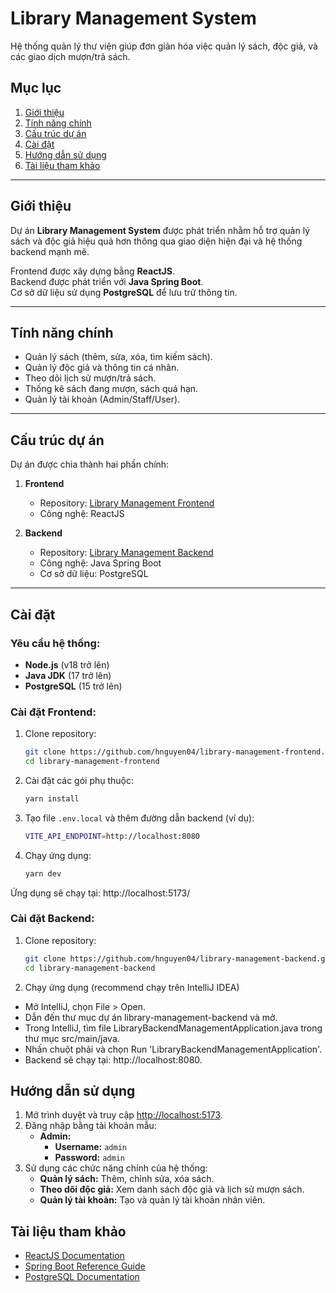 # Library Management System

Hệ thống quản lý thư viện giúp đơn giản hóa việc quản lý sách, độc giả, và các giao dịch mượn/trả sách.

## Mục lục
1. [Giới thiệu](#giới-thiệu)
2. [Tính năng chính](#tính-năng-chính)
3. [Cấu trúc dự án](#cấu-trúc-dự-án)
4. [Cài đặt](#cài-đặt)
5. [Hướng dẫn sử dụng](#hướng-dẫn-sử-dụng)
6. [Tài liệu tham khảo](#tài-liệu-tham-khảo)

---

## Giới thiệu
Dự án **Library Management System** được phát triển nhằm hỗ trợ quản lý sách và độc giả hiệu quả hơn thông qua giao diện hiện đại và hệ thống backend mạnh mẽ.

Frontend được xây dựng bằng **ReactJS**.  
Backend được phát triển với **Java Spring Boot**.  
Cơ sở dữ liệu sử dụng **PostgreSQL** để lưu trữ thông tin.

---

## Tính năng chính
- Quản lý sách (thêm, sửa, xóa, tìm kiếm sách).
- Quản lý độc giả và thông tin cá nhân.
- Theo dõi lịch sử mượn/trả sách.
- Thống kê sách đang mượn, sách quá hạn.
- Quản lý tài khoản (Admin/Staff/User).

---

## Cấu trúc dự án
Dự án được chia thành hai phần chính:
1. **Frontend**
   - Repository: [Library Management Frontend](https://github.com/hnguyen04/library-management-frontend)
   - Công nghệ: ReactJS

2. **Backend**
   - Repository: [Library Management Backend](https://github.com/hnguyen04/library-management-backend)
   - Công nghệ: Java Spring Boot
   - Cơ sở dữ liệu: PostgreSQL

---

## Cài đặt
### Yêu cầu hệ thống:
- **Node.js** (v18 trở lên)
- **Java JDK** (17 trở lên)
- **PostgreSQL** (15 trở lên)

### Cài đặt Frontend:
1. Clone repository:
   ```bash
   git clone https://github.com/hnguyen04/library-management-frontend.git
   cd library-management-frontend

2. Cài đặt các gói phụ thuộc:
   ```bash
   yarn install
   ```
3. Tạo file `.env.local` và thêm đường dẫn backend (ví dụ):
   ```bash
   VITE_API_ENDPOINT=http://localhost:8080
   ```
4. Chạy ứng dụng:
   ```bash
   yarn dev
   ```
Ứng dụng sẽ chạy tại: http://localhost:5173/

### Cài đặt Backend:
1. Clone repository:
   ```bash
   git clone https://github.com/hnguyen04/library-management-backend.git
   cd library-management-backend
2. Chạy ứng dụng (recommend chạy trên IntelliJ IDEA)
  - Mở IntelliJ, chọn File > Open.
  - Dẫn đến thư mục dự án library-management-backend và mở.
  - Trong IntelliJ, tìm file LibraryBackendManagementApplication.java trong thư mục src/main/java.
  - Nhấn chuột phải và chọn Run 'LibraryBackendManagementApplication'.
  - Backend sẽ chạy tại: http://localhost:8080.

## Hướng dẫn sử dụng  
1. Mở trình duyệt và truy cập [http://localhost:5173](http://localhost:5173).  
2. Đăng nhập bằng tài khoản mẫu:  
   - **Admin:**  
     - **Username:** `admin`  
     - **Password:** `admin`  
3. Sử dụng các chức năng chính của hệ thống:  
   - **Quản lý sách:** Thêm, chỉnh sửa, xóa sách.
   - **Theo dõi độc giả:** Xem danh sách độc giả và lịch sử mượn sách.  
   - **Quản lý tài khoản:** Tạo và quản lý tài khoản nhân viên.
  
## Tài liệu tham khảo  
- [ReactJS Documentation](https://reactjs.org/docs/getting-started.html)  
- [Spring Boot Reference Guide](https://docs.spring.io/spring-boot/docs/current/reference/htmlsingle/)  
- [PostgreSQL Documentation](https://www.postgresql.org/docs/)  
